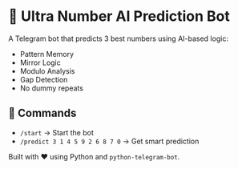 # 🎯 Ultra Number AI Prediction Bot

A Telegram bot that predicts 3 best numbers using AI-based logic:
- Pattern Memory
- Mirror Logic
- Modulo Analysis
- Gap Detection
- No dummy repeats

## 🤖 Commands

- `/start` → Start the bot
- `/predict 3 1 4 5 9 2 6 8 7 0` → Get smart prediction

Built with ❤️ using Python and `python-telegram-bot`.
